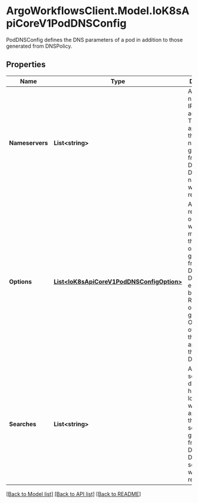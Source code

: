 # ArgoWorkflowsClient.Model.IoK8sApiCoreV1PodDNSConfig
PodDNSConfig defines the DNS parameters of a pod in addition to those generated from DNSPolicy.

## Properties

Name | Type | Description | Notes
------------ | ------------- | ------------- | -------------
**Nameservers** | **List&lt;string&gt;** | A list of DNS name server IP addresses. This will be appended to the base nameservers generated from DNSPolicy. Duplicated nameservers will be removed. | [optional] 
**Options** | [**List&lt;IoK8sApiCoreV1PodDNSConfigOption&gt;**](IoK8sApiCoreV1PodDNSConfigOption.md) | A list of DNS resolver options. This will be merged with the base options generated from DNSPolicy. Duplicated entries will be removed. Resolution options given in Options will override those that appear in the base DNSPolicy. | [optional] 
**Searches** | **List&lt;string&gt;** | A list of DNS search domains for host-name lookup. This will be appended to the base search paths generated from DNSPolicy. Duplicated search paths will be removed. | [optional] 

[[Back to Model list]](../README.md#documentation-for-models) [[Back to API list]](../README.md#documentation-for-api-endpoints) [[Back to README]](../README.md)

